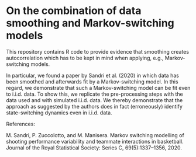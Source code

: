 # On the combination of data smoothing and Markov-switching models
This repository contains R code to provide evidence that smoothing creates autocorrelation which has to be kept in mind when applying, e.g., Markov-switching models.

In particular, we found a paper by Sandri et al. (2020) in which data has been smoothed and afterwards fit by a Markov-switching model. In this regard, we demonstrate that such a Markov-switching model can be fit even to i.i.d. data.
To show this, we replicate the pre-processing steps with the data used and with simulated i.i.d. data. We thereby demonstrate that the approach as suggested by the authors does in fact (erroneously) identify state-switching dynamics even in i.i.d. data.

References:

M. Sandri, P. Zuccolotto, and M. Manisera. Markov switching
modelling of shooting performance variability and teammate
interactions in basketball. Journal of the Royal Statistical
Society: Series C, 69(5):1337–1356, 2020.

